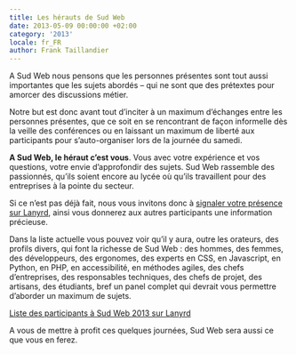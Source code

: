 ```yaml
---
title: Les hérauts de Sud Web
date: 2013-05-09 00:00:00 +02:00
category: '2013'
locale: fr_FR
author: Frank Taillandier
---
```


A Sud Web nous pensons que les personnes présentes sont tout aussi importantes que les sujets abordés &#8211; qui ne sont que des prétextes pour amorcer des discussions métier.

Notre but est donc avant tout d&rsquo;inciter à un maximum d&rsquo;échanges entre les personnes présentes, que ce soit en se rencontrant de façon informelle dès la veille des conférences ou en laissant un maximum de liberté aux participants pour s&rsquo;auto-organiser lors de la journée du samedi.

**A Sud Web, le héraut c&rsquo;est vous**. Vous avec votre expérience et vos questions, votre envie d&rsquo;approfondir des sujets. Sud Web rassemble des passionnés, qu&rsquo;ils soient encore au lycée où qu&rsquo;ils travaillent pour des entreprises à la pointe du secteur.

Si ce n&rsquo;est pas déjà fait, nous vous invitons donc à [signaler votre présence sur Lanyrd][1], ainsi vous donnerez aux autres participants une information précieuse.

Dans la liste actuelle vous pouvez voir qu&rsquo;il y aura, outre les orateurs, des profils divers, qui font la richesse de Sud Web : des hommes, des femmes, des développeurs, des ergonomes, des experts en CSS, en Javascript, en Python, en PHP, en accessibilité, en méthodes agiles, des chefs d&rsquo;entreprises, des responsables techniques, des chefs de projet, des artisans, des étudiants, bref un panel complet qui devrait vous permettre d&rsquo;aborder un maximum de sujets.

<div class="lanyrd-target-participants">
  <a class="lanyrd-participants" href="http://lanyrd.com/2013/sudweb/attendees/" data-lanyrd-labels="" data-lanyrd-nolink="" data-lanyrd-nocss=""> Liste des participants à Sud Web 2013 sur Lanyrd<br /> </a>
</div>

A vous de mettre à profit ces quelques journées, Sud Web sera aussi ce que vous en ferez.

 [1]: http://lanyrd.com/2013/sudweb/attendees/
